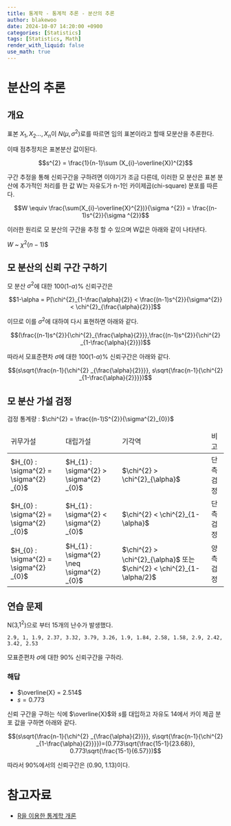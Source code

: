 ```yaml
---
title: 통계학 - 통계적 추론 - 분산의 추론
author: blakewoo
date: 2024-10-07 14:20:00 +0900
categories: [Statistics]
tags: [Statistics, Math]
render_with_liquid: false
use_math: true
---
```


# 분산의 추론

## 개요
표본 $X_{1}, X_{2}..., X_{n}$이 $N(\mu,\sigma ^{2})$로를 따르면 임의 표본이라고 할때
모분산을 추론한다.

이때 점추정치은 표본분산 값이된다.   

$$s^{2} = \frac{1}{n-1}\sum (X_{i}-\overline{X})^{2}$$

구간 추정을 통해 신뢰구간을 구하려면 이야기가 조금 다른데,
이러한 모 분산은 표본 분산에 추가적인 처리를 한 값 W는 자유도가 n-1인 카이제곱(chi-square) 분포를 따른다.

$$W \equiv \frac{\sum(X_{i}-\overline{X}^{2})}{\sigma ^{2}} = \frac{(n-1)s^{2}}{\sigma ^{2}}$$

이러한 원리로 모 분산의 구간을 추정 할 수 있으며 W값은 아래와 같이 나타낸다.

$W$ ~ $\chi ^{2}(n-1)$$

## 모 분산의 신뢰 구간 구하기
모 분산 $\sigma^{2}$에 대한 100(1-$\alpha$)% 신뢰구간은

$$1-\alpha = P[\chi^{2}_{1-\frac{\alpha}{2}} < \frac{(n-1)s^{2}}{\sigma^{2}} < \chi^{2}_{\frac{\alpha}{2}}]$$

이므로 이를 $\sigma^{2}$에 대하여 다시 표현하면 아래와 같다.

$$(\frac{(n-1)s^{2}}{\chi^{2}_{\frac{\alpha}{2}}},\frac{(n-1)s^{2}}{\chi^{2} _{1-\frac{\alpha}{2}}})$$

따라서 모표준편차 $\sigma$에 대한 100(1-$\alpha$)% 신뢰구간은 아래와 같다.

$$(s\sqrt{\frac{n-1}{\chi^{2} _{\frac{\alpha}{2}}}}, s\sqrt{\frac{n-1}{\chi^{2} _{1-\frac{\alpha}{2}}}})$$

## 모 분산 가설 검정

검정 통계량 : $\chi^{2} = \frac{(n-1)S^{2}}{\sigma^{2}_{0}}$

<table>
<thead>
<tr>
<td>귀무가설</td><td>대립가설</td><td>기각역</td><td>비고</td>
</tr>
</thead>
<tbody>
<tr>
<td>$H_{0} : \sigma^{2} = \sigma^{2} _{0}$</td><td>$H_{1} : \sigma^{2} > \sigma^{2} _{0}$</td><td>$\chi^{2} > \chi^{2}_{\alpha}$</td><td>단측검정</td>
</tr>
<tr>
<td>$H_{0} : \sigma^{2} = \sigma^{2} _{0}$</td><td>$H_{1} : \sigma^{2} < \sigma^{2} _{0}$</td><td>$\chi^{2} < \chi^{2}_{1-\alpha}$</td><td>단측검정</td>
</tr>
<tr>
<td>$H_{0} : \sigma^{2} = \sigma^{2} _{0}$</td><td>$H_{1} : \sigma^{2} \neq \sigma^{2} _{0}$</td><td>$\chi^{2} > \chi^{2}_{\alpha}$ 또는 $\chi^{2} < \chi^{2}_{1-\alpha/2}$</td><td>양측검정</td>
</tr>
</tbody>
</table>


## 연습 문제
N(3,$1^{2}$)으로 부터 15개의 난수가 발생했다.
```
2.9, 1, 1.9, 2.37, 3.32, 3.79, 3.26, 1.9, 1.84, 2.58, 1.58, 2.9, 2.42, 3.42, 2.53
```

모표준편차 $\sigma$에 대한 90% 신뢰구간을 구하라.

### 해답

- $\overline{X} = 2.514$
- $s = 0.773$

신뢰 구간을 구하는 식에 $\overline{X}$와 $s$를 대입하고
자유도 14에서 카이 제곱 분포 값을 구하면 아래와 같다.

$$(s\sqrt{\frac{n-1}{\chi^{2} _{\frac{\alpha}{2}}}}, s\sqrt{\frac{n-1}{\chi^{2} _{1-\frac{\alpha}{2}}}})=(0.773\sqrt{\frac{15-1}{23.68}}, 0.773\sqrt{\frac{15-1}{6.57}})$$

따라서 90%에서의 신뢰구간은 (0.90, 1.13)이다.


# 참고자료
- [R을 이용한 통계학 개론](https://www.kmooc.kr/view/course/detail/5086?tm=20240914182522)

